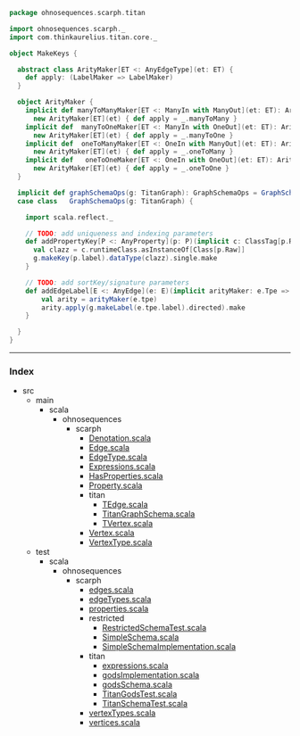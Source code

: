 
```scala
package ohnosequences.scarph.titan

import ohnosequences.scarph._
import com.thinkaurelius.titan.core._

object MakeKeys {

  abstract class ArityMaker[ET <: AnyEdgeType](et: ET) {
    def apply: (LabelMaker => LabelMaker)
  }

  object ArityMaker {
    implicit def manyToManyMaker[ET <: ManyIn with ManyOut](et: ET): ArityMaker[ET] = 
      new ArityMaker[ET](et) { def apply = _.manyToMany }
    implicit def  manyToOneMaker[ET <: ManyIn with OneOut](et: ET): ArityMaker[ET] = 
      new ArityMaker[ET](et) { def apply = _.manyToOne }
    implicit def  oneToManyMaker[ET <: OneIn with ManyOut](et: ET): ArityMaker[ET] = 
      new ArityMaker[ET](et) { def apply = _.oneToMany }
    implicit def   oneToOneMaker[ET <: OneIn with OneOut](et: ET): ArityMaker[ET] = 
      new ArityMaker[ET](et) { def apply = _.oneToOne }
  }

  implicit def graphSchemaOps(g: TitanGraph): GraphSchemaOps = GraphSchemaOps(g)
  case class   GraphSchemaOps(g: TitanGraph) {

    import scala.reflect._

    // TODO: add uniqueness and indexing parameters
    def addPropertyKey[P <: AnyProperty](p: P)(implicit c: ClassTag[p.Raw]): TitanKey = {
      val clazz = c.runtimeClass.asInstanceOf[Class[p.Raw]]
      g.makeKey(p.label).dataType(clazz).single.make
    }

    // TODO: add sortKey/signature parameters
    def addEdgeLabel[E <: AnyEdge](e: E)(implicit arityMaker: e.Tpe => ArityMaker[e.Tpe]): TitanLabel = {
        val arity = arityMaker(e.tpe)
        arity.apply(g.makeLabel(e.tpe.label).directed).make
    }

  }
}

```


------

### Index

+ src
  + main
    + scala
      + ohnosequences
        + scarph
          + [Denotation.scala][main/scala/ohnosequences/scarph/Denotation.scala]
          + [Edge.scala][main/scala/ohnosequences/scarph/Edge.scala]
          + [EdgeType.scala][main/scala/ohnosequences/scarph/EdgeType.scala]
          + [Expressions.scala][main/scala/ohnosequences/scarph/Expressions.scala]
          + [HasProperties.scala][main/scala/ohnosequences/scarph/HasProperties.scala]
          + [Property.scala][main/scala/ohnosequences/scarph/Property.scala]
          + titan
            + [TEdge.scala][main/scala/ohnosequences/scarph/titan/TEdge.scala]
            + [TitanGraphSchema.scala][main/scala/ohnosequences/scarph/titan/TitanGraphSchema.scala]
            + [TVertex.scala][main/scala/ohnosequences/scarph/titan/TVertex.scala]
          + [Vertex.scala][main/scala/ohnosequences/scarph/Vertex.scala]
          + [VertexType.scala][main/scala/ohnosequences/scarph/VertexType.scala]
  + test
    + scala
      + ohnosequences
        + scarph
          + [edges.scala][test/scala/ohnosequences/scarph/edges.scala]
          + [edgeTypes.scala][test/scala/ohnosequences/scarph/edgeTypes.scala]
          + [properties.scala][test/scala/ohnosequences/scarph/properties.scala]
          + restricted
            + [RestrictedSchemaTest.scala][test/scala/ohnosequences/scarph/restricted/RestrictedSchemaTest.scala]
            + [SimpleSchema.scala][test/scala/ohnosequences/scarph/restricted/SimpleSchema.scala]
            + [SimpleSchemaImplementation.scala][test/scala/ohnosequences/scarph/restricted/SimpleSchemaImplementation.scala]
          + titan
            + [expressions.scala][test/scala/ohnosequences/scarph/titan/expressions.scala]
            + [godsImplementation.scala][test/scala/ohnosequences/scarph/titan/godsImplementation.scala]
            + [godsSchema.scala][test/scala/ohnosequences/scarph/titan/godsSchema.scala]
            + [TitanGodsTest.scala][test/scala/ohnosequences/scarph/titan/TitanGodsTest.scala]
            + [TitanSchemaTest.scala][test/scala/ohnosequences/scarph/titan/TitanSchemaTest.scala]
          + [vertexTypes.scala][test/scala/ohnosequences/scarph/vertexTypes.scala]
          + [vertices.scala][test/scala/ohnosequences/scarph/vertices.scala]

[main/scala/ohnosequences/scarph/Denotation.scala]: ../Denotation.scala.md
[main/scala/ohnosequences/scarph/Edge.scala]: ../Edge.scala.md
[main/scala/ohnosequences/scarph/EdgeType.scala]: ../EdgeType.scala.md
[main/scala/ohnosequences/scarph/Expressions.scala]: ../Expressions.scala.md
[main/scala/ohnosequences/scarph/HasProperties.scala]: ../HasProperties.scala.md
[main/scala/ohnosequences/scarph/Property.scala]: ../Property.scala.md
[main/scala/ohnosequences/scarph/titan/TEdge.scala]: TEdge.scala.md
[main/scala/ohnosequences/scarph/titan/TitanGraphSchema.scala]: TitanGraphSchema.scala.md
[main/scala/ohnosequences/scarph/titan/TVertex.scala]: TVertex.scala.md
[main/scala/ohnosequences/scarph/Vertex.scala]: ../Vertex.scala.md
[main/scala/ohnosequences/scarph/VertexType.scala]: ../VertexType.scala.md
[test/scala/ohnosequences/scarph/edges.scala]: ../../../../../test/scala/ohnosequences/scarph/edges.scala.md
[test/scala/ohnosequences/scarph/edgeTypes.scala]: ../../../../../test/scala/ohnosequences/scarph/edgeTypes.scala.md
[test/scala/ohnosequences/scarph/properties.scala]: ../../../../../test/scala/ohnosequences/scarph/properties.scala.md
[test/scala/ohnosequences/scarph/restricted/RestrictedSchemaTest.scala]: ../../../../../test/scala/ohnosequences/scarph/restricted/RestrictedSchemaTest.scala.md
[test/scala/ohnosequences/scarph/restricted/SimpleSchema.scala]: ../../../../../test/scala/ohnosequences/scarph/restricted/SimpleSchema.scala.md
[test/scala/ohnosequences/scarph/restricted/SimpleSchemaImplementation.scala]: ../../../../../test/scala/ohnosequences/scarph/restricted/SimpleSchemaImplementation.scala.md
[test/scala/ohnosequences/scarph/titan/expressions.scala]: ../../../../../test/scala/ohnosequences/scarph/titan/expressions.scala.md
[test/scala/ohnosequences/scarph/titan/godsImplementation.scala]: ../../../../../test/scala/ohnosequences/scarph/titan/godsImplementation.scala.md
[test/scala/ohnosequences/scarph/titan/godsSchema.scala]: ../../../../../test/scala/ohnosequences/scarph/titan/godsSchema.scala.md
[test/scala/ohnosequences/scarph/titan/TitanGodsTest.scala]: ../../../../../test/scala/ohnosequences/scarph/titan/TitanGodsTest.scala.md
[test/scala/ohnosequences/scarph/titan/TitanSchemaTest.scala]: ../../../../../test/scala/ohnosequences/scarph/titan/TitanSchemaTest.scala.md
[test/scala/ohnosequences/scarph/vertexTypes.scala]: ../../../../../test/scala/ohnosequences/scarph/vertexTypes.scala.md
[test/scala/ohnosequences/scarph/vertices.scala]: ../../../../../test/scala/ohnosequences/scarph/vertices.scala.md